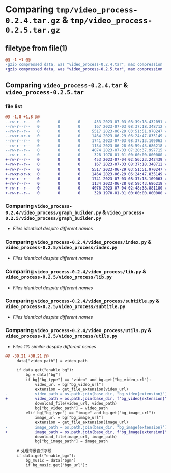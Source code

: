 # Comparing `tmp/video_process-0.2.4.tar.gz` & `tmp/video_process-0.2.5.tar.gz`

## filetype from file(1)

```diff
@@ -1 +1 @@
-gzip compressed data, was "video_process-0.2.4.tar", max compression
+gzip compressed data, was "video_process-0.2.5.tar", max compression
```

## Comparing `video_process-0.2.4.tar` & `video_process-0.2.5.tar`

### file list

```diff
@@ -1,8 +1,8 @@
--rw-r--r--   0        0        0      453 2023-07-03 08:39:18.432091 video_process-0.2.4/pyproject.toml
--rw-r--r--   0        0        0      167 2023-07-03 08:37:18.348712 video_process-0.2.4/video_process/__init__.py
--rw-r--r--   0        0        0     5517 2023-06-29 03:51:51.970247 video_process-0.2.4/video_process/graph_builder.py
--rwxr-xr-x   0        0        0     1464 2023-06-29 06:24:47.835149 video_process-0.2.4/video_process/index.py
--rw-r--r--   0        0        0     1741 2023-07-03 08:37:13.109063 video_process-0.2.4/video_process/lib.py
--rw-r--r--   0        0        0     1134 2023-06-28 08:59:43.686218 video_process-0.2.4/video_process/subtitle.py
--rw-r--r--   0        0        0     4074 2023-07-03 07:20:37.997715 video_process-0.2.4/video_process/utils.py
--rw-r--r--   0        0        0      328 1970-01-01 00:00:00.000000 video_process-0.2.4/PKG-INFO
+-rw-r--r--   0        0        0      453 2023-07-04 02:56:23.242439 video_process-0.2.5/pyproject.toml
+-rw-r--r--   0        0        0      167 2023-07-03 08:37:18.348712 video_process-0.2.5/video_process/__init__.py
+-rw-r--r--   0        0        0     5517 2023-06-29 03:51:51.970247 video_process-0.2.5/video_process/graph_builder.py
+-rwxr-xr-x   0        0        0     1464 2023-06-29 06:24:47.835149 video_process-0.2.5/video_process/index.py
+-rw-r--r--   0        0        0     1741 2023-07-03 08:37:13.109063 video_process-0.2.5/video_process/lib.py
+-rw-r--r--   0        0        0     1134 2023-06-28 08:59:43.686218 video_process-0.2.5/video_process/subtitle.py
+-rw-r--r--   0        0        0     4076 2023-07-04 02:48:38.881180 video_process-0.2.5/video_process/utils.py
+-rw-r--r--   0        0        0      328 1970-01-01 00:00:00.000000 video_process-0.2.5/PKG-INFO
```

### Comparing `video_process-0.2.4/video_process/graph_builder.py` & `video_process-0.2.5/video_process/graph_builder.py`

 * *Files identical despite different names*

### Comparing `video_process-0.2.4/video_process/index.py` & `video_process-0.2.5/video_process/index.py`

 * *Files identical despite different names*

### Comparing `video_process-0.2.4/video_process/lib.py` & `video_process-0.2.5/video_process/lib.py`

 * *Files identical despite different names*

### Comparing `video_process-0.2.4/video_process/subtitle.py` & `video_process-0.2.5/video_process/subtitle.py`

 * *Files identical despite different names*

### Comparing `video_process-0.2.4/video_process/utils.py` & `video_process-0.2.5/video_process/utils.py`

 * *Files 1% similar despite different names*

```diff
@@ -38,21 +38,21 @@
     data["video_path"] = video_path
 
     if data.get("enable_bg"):
         bg = data["bg"]
         if bg["bg_type"] == "video" and bg.get("bg_video_url"):
             video_url = bg["bg_video_url"]
             extension = get_file_extension(video_url)
-            video_path = os.path.join(base_dir, "bg_video{extension}")
+            video_path = os.path.join(base_dir, f"bg_video{extension}")
             download_file(video_url, video_path)
             bg["bg_video_path"] = video_path
         elif bg["bg_type"] == "image" and bg.get("bg_image_url"):
             image_url = bg["bg_image_url"]
             extension = get_file_extension(image_url)
-            image_path = os.path.join(base_dir, "bg_image{extension}")
+            image_path = os.path.join(base_dir, f"bg_image{extension}")
             download_file(image_url, image_path)
             bg["bg_image_path"] = image_path
 
     # 处理背景音乐字段
     if data.get("enable_bgm"):
         bg_music = data["bgm"]
         if bg_music.get("bgm_url"):
```

